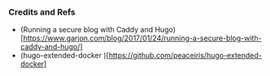 ### Credits and Refs
- (Running a secure blog with Caddy and Hugo)[https://www.garjon.com/blog/2017/01/24/running-a-secure-blog-with-caddy-and-hugo/]
- (hugo-extended-docker
)[https://github.com/peaceiris/hugo-extended-docker]